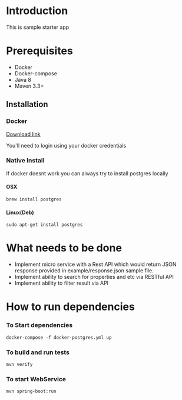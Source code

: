 # Introduction 

This is sample starter app

# Prerequisites 
 * Docker
 * Docker-compose
 * Java 8
 * Maven 3.3+
 
## Installation
### Docker 

[Download link](https://store.docker.com/editions/community/docker-ce-desktop-mac)

You'll need to login using your docker credentials

### Native Install 
If docker doesnt work you can always try to install postgres locally

#### OSX
```
brew install postgres
```

#### Linux(Deb)
```
sudo apt-get install postgres

```
 
# What needs to be done

 * Implement micro service with a Rest API which would return JSON response provided in example/response.json sample file.
 * Implement ability to search for properties and etc via RESTful API
 * Implement ability to filter result via API 

# How to run dependencies

### To Start dependencies

```
docker-compose -f docker-postgres.yml up
```



### To build and run tests

```
mvn verify

```

### To start WebService

 ```
 mvn spring-boot:run
 
 ```
 
 